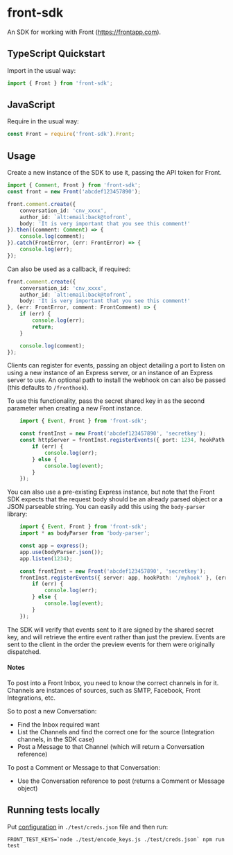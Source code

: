 # front-sdk
An SDK for working with Front (https://frontapp.com).

## TypeScript Quickstart

Import in the usual way:

```typescript
import { Front } from 'front-sdk';
```

## JavaScript

Require in the usual way:

```javascript
const Front = require('front-sdk').Front;
```

## Usage

Create a new instance of the SDK to use it, passing the API token for Front.

```typescript
import { Comment, Front } from 'front-sdk';
const front = new Front('abcdef123457890');

front.comment.create({
    conversation_id: 'cnv_xxxx',
    author_id: `alt:email:back@tofront`,
    body: 'It is very important that you see this comment!'
}).then((comment: Comment) => {
    console.log(comment);
}).catch(FrontError, (err: FrontError) => {
    console.log(err);
});
```

Can also be used as a callback, if required:

```typescript
front.comment.create({
    conversation_id: 'cnv_xxxx',
    author_id: `alt:email:back@tofront`,
    body: 'It is very important that you see this comment!'
}, (err: FrontError, comment: FrontComment) => {
    if (err) {
        console.log(err);
        return;
    }

    console.log(comment);
});
```

Clients can register for events, passing an object detailing a port to listen on using a new instance of an Express server, or an instance of an Express server to use. An optional path to install the webhook on can also be passed (this defaults to `/fronthook`).

To use this functionality, pass the secret shared key in as the second parameter when creating a new Front instance.
```typescript
    import { Event, Front } from 'front-sdk';

    const frontInst = new Front('abcdef123457890', 'secretkey');
    const httpServer = frontInst.registerEvents({ port: 1234, hookPath: '/myhook' }, (err: FrontError, event: Event) => {
        if (err) {
            console.log(err);
        } else {
            console.log(event);
        }
    });
```

You can also use a pre-existing Express instance, but note that the Front SDK expects that the request body should be an already parsed object or a JSON parseable string. You can easily add this using the `body-parser` library:

```typescript
    import { Event, Front } from 'front-sdk';
    import * as bodyParser from 'body-parser';

    const app = express();
    app.use(bodyParser.json());
    app.listen(1234);

    const frontInst = new Front('abcdef123457890', 'secretkey');
    frontInst.registerEvents({ server: app, hookPath: '/myhook' }, (err: FrontError, event: Event) => {
        if (err) {
            console.log(err);
        } else {
            console.log(event);
        }
    });
```

The SDK will verify that events sent to it are signed by the shared secret key, and will retrieve the entire event rather than just the preview. Events are sent to the client in the order the preview events for them were originally dispatched.

#### Notes

To post into a Front Inbox, you need to know the correct channels in for it.
Channels are instances of sources, such as SMTP, Facebook, Front Integrations, etc.

So to post a new Conversation:
 * Find the Inbox required want
 * List the Channels and find the correct one for the source (Integration channels, in the SDK case)
 * Post a Message to that Channel (which will return a Conversation reference)

To post a Comment or Message to that Conversation:
 * Use the Conversation reference to post (returns a Comment or Message object)

## Running tests locally

Put [configuration](./test/keeper.ts) in `./test/creds.json` file and then run:

```
FRONT_TEST_KEYS=`node ./test/encode_keys.js ./test/creds.json` npm run test
```
